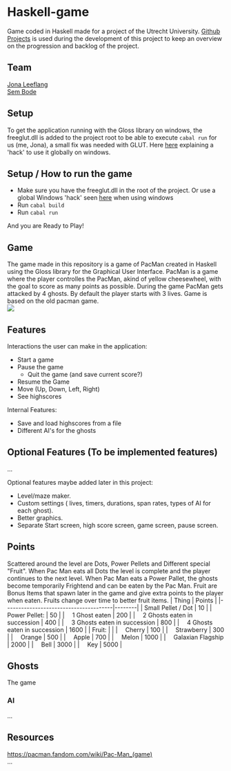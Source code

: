 # Haskell-game
Game coded in Haskell made for a project of the Utrecht University. 
[Github Projects](https://docs.github.com/en/issues/planning-and-tracking-with-projects) is used during the development of this project to keep an overview on the progression and backlog of the project.

## Team
[Jona Leeflang](https://github.com/ChromaChroma)  
[Sem Bode]()  

## Setup
To get the application running with the Gloss library on windows, the freeglut.dll is added to the project root to be able to execute `cabal run`
for us (me, Jona), a small fix was needed with GLUT. 
Here [here](https://stackoverflow.com/questions/8956387/cant-get-freeglut-to-work-with-haskell-on-windows) explaining a 'hack' to use it globally on windows.

## Setup / How to run the game
- Make sure you have the freeglut.dll in the root of the project. Or use a global Windows 'hack' seen [here](https://stackoverflow.com/questions/8956387/cant-get-freeglut-to-work-with-haskell-on-windows) when using windows
- Run `cabal build`
- Run `cabal run`  

And you are Ready to Play!

## Game
The game made in this repository is a game of PacMan created in Haskell using the Gloss library for the Graphical User Interface. PacMan is a game where the player controlles the PacMan, akind of yellow cheesewheel, with the goal to score as many points as possible. During the game PacMan gets attacked by 4 ghosts. By default the player starts with 3 lives. 
Game is based on the old pacman game.  
![](https://static.wikia.nocookie.net/pacman/images/a/a0/Puck_Man_%28Arcade%29_%28MAME_0.235%29.png/revision/latest?cb=20210910125345)


## Features
Interactions the user can make in the application: 
- Start a game
- Pause the game
  - Quit the game (and save current score?)
- Resume the Game
- Move (Up, Down, Left, Right)
- See highscores

Internal Features:
- Save and load highscores from a file
- Different AI's for the ghosts

## Optional Features (To be implemented features)
...

Optional features maybe added later in this project:
- Level/maze maker.
- Custom settings ( lives, timers, durations, span rates, types of AI for each ghost).
- Better graphics.
- Separate Start screen, high score screen, game screen, pause screen.



## Points
Scattered around the level are Dots, Power Pellets and Different special "Fruit". When Pac Man eats all Dots the level is complete and the player continues to the next level. When Pac Man eats a Power Pallet, the ghosts become temporarily Frightend and can be eaten by the Pac Man. Fruit are Bonus Items that spawn later in the game and give extra points to the player when eaten. Fruits change over time to better fruit items.
| Thing                                 | Points |
|---------------------------------------|--------|
| Small Pellet / Dot                    | 10     |
| Power Pellet:                         | 50     |
|   &emsp;1 Ghost eaten                 | 200    |
|   &emsp;2 Ghosts eaten in succession  | 400    |
|   &emsp;3 Ghosts eaten in succession  | 800    |
|   &emsp;4 Ghosts eaten in succession  | 1600   |
| Fruit:                                |        |
|   &emsp;Cherry                        | 100    |
|   &emsp;Strawberry                    | 300    |
|   &emsp;Orange                        | 500    |
|   &emsp;Apple                         | 700    |
|   &emsp;Melon                         | 1000   |
|   &emsp;Galaxian Flagship             | 2000   |
|   &emsp;Bell                          | 3000   |
|   &emsp;Key                           | 5000   |

## Ghosts
The game
### AI
...

## Resources
https://pacman.fandom.com/wiki/Pac-Man_(game)  
...